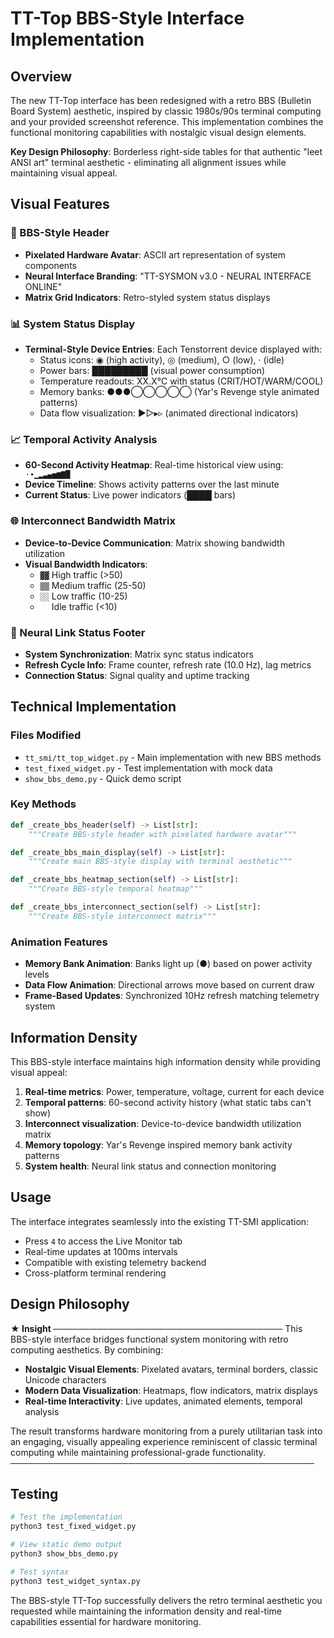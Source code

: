 # TT-Top BBS-Style Interface Implementation

## Overview

The new TT-Top interface has been redesigned with a retro BBS (Bulletin Board System) aesthetic, inspired by classic 1980s/90s terminal computing and your provided screenshot reference. This implementation combines the functional monitoring capabilities with nostalgic visual design elements.

**Key Design Philosophy**: Borderless right-side tables for that authentic "leet ANSI art" terminal aesthetic - eliminating all alignment issues while maintaining visual appeal.

## Visual Features

### 🎨 BBS-Style Header
- **Pixelated Hardware Avatar**: ASCII art representation of system components
- **Neural Interface Branding**: "TT-SYSMON v3.0 - NEURAL INTERFACE ONLINE"
- **Matrix Grid Indicators**: Retro-styled system status displays

### 📊 System Status Display
- **Terminal-Style Device Entries**: Each Tenstorrent device displayed with:
  - Status icons: ◉ (high activity), ◎ (medium), ○ (low), · (idle)
  - Power bars: █████████ (visual power consumption)
  - Temperature readouts: XX.X°C with status (CRIT/HOT/WARM/COOL)
  - Memory banks: ●●●◯◯◯◯◯ (Yar's Revenge style animated patterns)
  - Data flow visualization: ▶▷▸▹ (animated directional indicators)

### 📈 Temporal Activity Analysis
- **60-Second Activity Heatmap**: Real-time historical view using: ` ·∙▁▂▃▄▅▆▇█`
- **Device Timeline**: Shows activity patterns over the last minute
- **Current Status**: Live power indicators (████ bars)

### 🌐 Interconnect Bandwidth Matrix
- **Device-to-Device Communication**: Matrix showing bandwidth utilization
- **Visual Bandwidth Indicators**:
  - `▓▓` High traffic (>50)
  - `▒▒` Medium traffic (25-50)
  - `░░` Low traffic (10-25)
  - `  ` Idle traffic (<10)

### 🔗 Neural Link Status Footer
- **System Synchronization**: Matrix sync status indicators
- **Refresh Cycle Info**: Frame counter, refresh rate (10.0 Hz), lag metrics
- **Connection Status**: Signal quality and uptime tracking

## Technical Implementation

### Files Modified
- `tt_smi/tt_top_widget.py` - Main implementation with new BBS methods
- `test_fixed_widget.py` - Test implementation with mock data
- `show_bbs_demo.py` - Quick demo script

### Key Methods
```python
def _create_bbs_header(self) -> List[str]:
    """Create BBS-style header with pixelated hardware avatar"""

def _create_bbs_main_display(self) -> List[str]:
    """Create main BBS-style display with terminal aesthetic"""

def _create_bbs_heatmap_section(self) -> List[str]:
    """Create BBS-style temporal heatmap"""

def _create_bbs_interconnect_section(self) -> List[str]:
    """Create BBS-style interconnect matrix"""
```

### Animation Features
- **Memory Bank Animation**: Banks light up (●) based on power activity levels
- **Data Flow Animation**: Directional arrows move based on current draw
- **Frame-Based Updates**: Synchronized 10Hz refresh matching telemetry system

## Information Density

This BBS-style interface maintains high information density while providing visual appeal:

1. **Real-time metrics**: Power, temperature, voltage, current for each device
2. **Temporal patterns**: 60-second activity history (what static tabs can't show)
3. **Interconnect visualization**: Device-to-device bandwidth utilization matrix
4. **Memory topology**: Yar's Revenge inspired memory bank activity patterns
5. **System health**: Neural link status and connection monitoring

## Usage

The interface integrates seamlessly into the existing TT-SMI application:
- Press `4` to access the Live Monitor tab
- Real-time updates at 100ms intervals
- Compatible with existing telemetry backend
- Cross-platform terminal rendering

## Design Philosophy

**★ Insight ─────────────────────────────────────**
This BBS-style interface bridges functional system monitoring with retro computing aesthetics. By combining:
- **Nostalgic Visual Elements**: Pixelated avatars, terminal borders, classic Unicode characters
- **Modern Data Visualization**: Heatmaps, flow indicators, matrix displays
- **Real-time Interactivity**: Live updates, animated elements, temporal analysis

The result transforms hardware monitoring from a purely utilitarian task into an engaging, visually appealing experience reminiscent of classic terminal computing while maintaining professional-grade functionality.
**─────────────────────────────────────────────────**

## Testing

```bash
# Test the implementation
python3 test_fixed_widget.py

# View static demo output
python3 show_bbs_demo.py

# Test syntax
python3 test_widget_syntax.py
```

The BBS-style TT-Top successfully delivers the retro terminal aesthetic you requested while maintaining the information density and real-time capabilities essential for hardware monitoring.